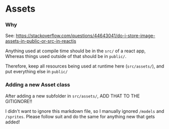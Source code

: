 # Assets

### Why

See: https://stackoverflow.com/questions/44643041/do-i-store-image-assets-in-public-or-src-in-reactjs

Anything used at compile time should be in the `src/` of a react app,
Whereas things used outside of that should be in `public/`.

Therefore, keep all resources being used at runtime here (`src/assets/`), and put everything else in `public/`

### Adding a new Asset class

After adding a new subfolder in `src/assets/`, ADD THAT TO THE GITIGNORE!!

I didn't want to ignore this markdown file, so I manually ignored `/models` and `/sprites`. Please follow suit and do the same for anything new that gets added!
